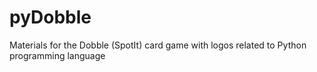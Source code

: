 # pyDobble
Materials for the Dobble (SpotIt) card game with logos related to Python programming language
